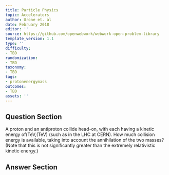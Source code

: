 ```yaml
---
title: Particle Physics
topic: Accelerators
author: Urone et. al
date: February 2018
editor: ''
source: https://github.com/openwebwork/webwork-open-problem-library
template_version: 1.1
type: ''
difficulty:
- TBD
randomization:
- TBD
taxonomy:
- TBD
tags:
- protonenergymass
outcomes:
- TBD
assets: ''
---
```


## Question Section 

A proton and an antiproton collide head-on, with each having a kinetic energy of(TeV,(TeV) (such as in the LHC at CERN). How much collision energy is available, taking into
account the annihilation of the two masses? (Note that this is not significantly greater
than the extremely relativistic kinetic energy.)



## Answer Section


